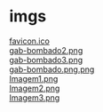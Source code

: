# imgs 
<a href='https://gabrielryanft.github.io/learning/cursoemvideo/htmlecss/css/gabrielgostosao/imgs/favicon.ico' target='_blank' rel='next'>favicon.ico</a><br/>
<a href='https://gabrielryanft.github.io/learning/cursoemvideo/htmlecss/css/gabrielgostosao/imgs/gab-bombado2.png' target='_blank' rel='next'>gab-bombado2.png</a><br/>
<a href='https://gabrielryanft.github.io/learning/cursoemvideo/htmlecss/css/gabrielgostosao/imgs/gab-bombado3.png' target='_blank' rel='next'>gab-bombado3.png</a><br/>
<a href='https://gabrielryanft.github.io/learning/cursoemvideo/htmlecss/css/gabrielgostosao/imgs/gab-bombado.png.png' target='_blank' rel='next'>gab-bombado.png.png</a><br/>
<a href='https://gabrielryanft.github.io/learning/cursoemvideo/htmlecss/css/gabrielgostosao/imgs/Imagem1.png' target='_blank' rel='next'>Imagem1.png</a><br/>
<a href='https://gabrielryanft.github.io/learning/cursoemvideo/htmlecss/css/gabrielgostosao/imgs/Imagem2.png' target='_blank' rel='next'>Imagem2.png</a><br/>
<a href='https://gabrielryanft.github.io/learning/cursoemvideo/htmlecss/css/gabrielgostosao/imgs/Imagem3.png' target='_blank' rel='next'>Imagem3.png</a><br/>
